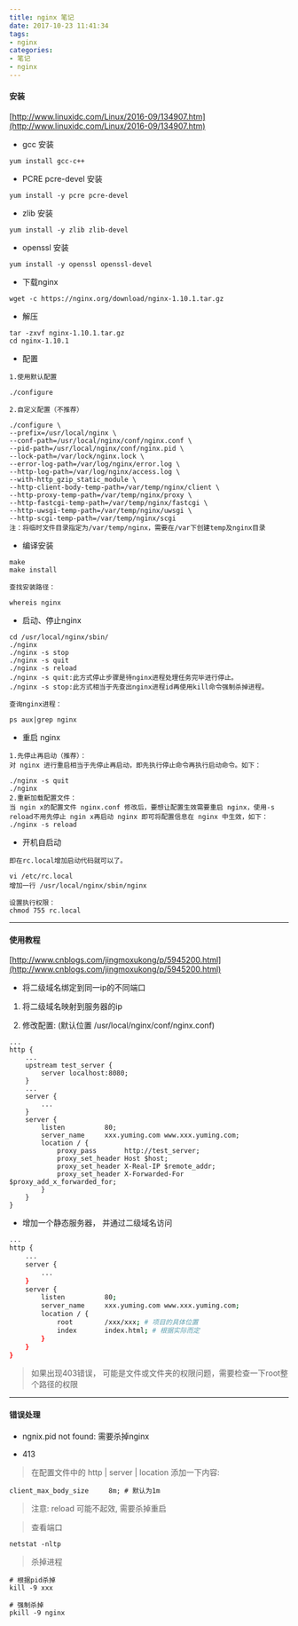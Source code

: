 ```yaml
---
title: nginx 笔记
date: 2017-10-23 11:41:34
tags:
- nginx
categories:
- 笔记
- nginx
---
```


#### 安装

<!--more-->

[http://www.linuxidc.com/Linux/2016-09/134907.htm](http://www.linuxidc.com/Linux/2016-09/134907.htm)

- gcc 安装

```
yum install gcc-c++
```
- PCRE pcre-devel 安装

```
yum install -y pcre pcre-devel
```

- zlib 安装

```
yum install -y zlib zlib-devel
```

- openssl 安装

```
yum install -y openssl openssl-devel
```

- 下载nginx

```
wget -c https://nginx.org/download/nginx-1.10.1.tar.gz
```

- 解压

```
tar -zxvf nginx-1.10.1.tar.gz
cd nginx-1.10.1
```

- 配置

```
1.使用默认配置

./configure

2.自定义配置（不推荐）

./configure \
--prefix=/usr/local/nginx \
--conf-path=/usr/local/nginx/conf/nginx.conf \
--pid-path=/usr/local/nginx/conf/nginx.pid \
--lock-path=/var/lock/nginx.lock \
--error-log-path=/var/log/nginx/error.log \
--http-log-path=/var/log/nginx/access.log \
--with-http_gzip_static_module \
--http-client-body-temp-path=/var/temp/nginx/client \
--http-proxy-temp-path=/var/temp/nginx/proxy \
--http-fastcgi-temp-path=/var/temp/nginx/fastcgi \
--http-uwsgi-temp-path=/var/temp/nginx/uwsgi \
--http-scgi-temp-path=/var/temp/nginx/scgi
注：将临时文件目录指定为/var/temp/nginx，需要在/var下创建temp及nginx目录
```

- 编译安装

```
make
make install

查找安装路径：

whereis nginx
```

- 启动、停止nginx

```
cd /usr/local/nginx/sbin/
./nginx 
./nginx -s stop
./nginx -s quit
./nginx -s reload
./nginx -s quit:此方式停止步骤是待nginx进程处理任务完毕进行停止。
./nginx -s stop:此方式相当于先查出nginx进程id再使用kill命令强制杀掉进程。

查询nginx进程：

ps aux|grep nginx
```

- 重启 nginx

```
1.先停止再启动（推荐）：
对 nginx 进行重启相当于先停止再启动，即先执行停止命令再执行启动命令。如下：

./nginx -s quit
./nginx
2.重新加载配置文件：
当 ngin x的配置文件 nginx.conf 修改后，要想让配置生效需要重启 nginx，使用-s reload不用先停止 ngin x再启动 nginx 即可将配置信息在 nginx 中生效，如下：
./nginx -s reload
```

- 开机自启动

```
即在rc.local增加启动代码就可以了。

vi /etc/rc.local
增加一行 /usr/local/nginx/sbin/nginx

设置执行权限：
chmod 755 rc.local
```

--- 
#### 使用教程
[http://www.cnblogs.com/jingmoxukong/p/5945200.html](http://www.cnblogs.com/jingmoxukong/p/5945200.html)

- 将二级域名绑定到同一ip的不同端口


1. 将二级域名映射到服务器的ip

2. 修改配置: (默认位置 /usr/local/nginx/conf/nginx.conf)

```
...
http {
    ...
    upstream test_server {
        server localhost:8080;
    }
    ...
    server {
        ...
    }
    server {
        listen          80;
        server_name     xxx.yuming.com www.xxx.yuming.com;
        location / {
            proxy_pass       http://test_server;
            proxy_set_header Host $host;
            proxy_set_header X-Real-IP $remote_addr;
            proxy_set_header X-Forwarded-For $proxy_add_x_forwarded_for;
        }
    }
}
```

- 增加一个静态服务器， 并通过二级域名访问

```bash
...
http {
    ...
    server {
        ...
    }
    server {
        listen          80;
        server_name     xxx.yuming.com www.xxx.yuming.com;
        location / {
            root        /xxx/xxx; # 项目的具体位置
            index       index.html; # 根据实际而定
        }
    }
}
```

> 如果出现403错误， 可能是文件或文件夹的权限问题，需要检查一下root整个路径的权限

---
#### 错误处理

- ngnix.pid not found: 需要杀掉nginx

- 413

> 在配置文件中的 http | server | location 添加一下内容: 
```
client_max_body_size     8m; # 默认为1m
```
> 注意: reload 可能不起效, 需要杀掉重启

> 查看端口
```
netstat -nltp
```

> 杀掉进程

```
# 根据pid杀掉
kill -9 xxx

# 强制杀掉
pkill -9 nginx
```
